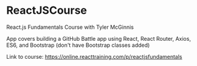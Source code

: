 # ReactJSCourse
React.js Fundamentals Course with Tyler McGinnis

App covers building a GitHub Battle app using React, React Router, Axios, ES6, and Bootstrap (don't have Bootstrap classes added)

Link to course: https://online.reacttraining.com/p/reactjsfundamentals
